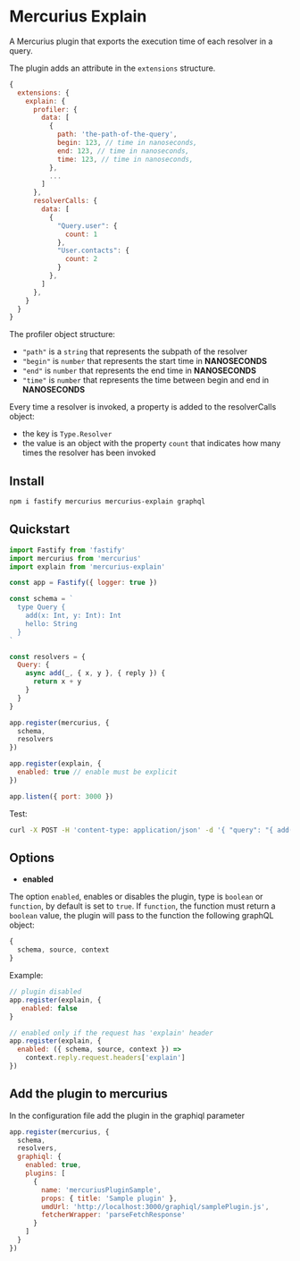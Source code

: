 # Mercurius Explain

A Mercurius plugin that exports the execution time of each resolver in a query.

The plugin adds an attribute in the `extensions` structure.

```js
{
  extensions: {
    explain: {
      profiler: {
        data: [
          {
            path: 'the-path-of-the-query',
            begin: 123, // time in nanoseconds,
            end: 123, // time in nanoseconds,
            time: 123, // time in nanoseconds,
          },
          ...
        ]
      },
      resolverCalls: {
        data: [
          {
            "Query.user": {
              count: 1
            },
            "User.contacts": {
              count: 2
            }
          },
        ]
      },
    }
  }
}
```

The profiler object structure:

- `"path"` is a `string` that represents the subpath of the resolver
- `"begin"` is `number` that represents the start time in **NANOSECONDS**
- `"end"` is `number` that represents the end time in **NANOSECONDS**
- `"time"` is `number` that represents the time between begin and end in **NANOSECONDS**

Every time a resolver is invoked, a property is added to the resolverCalls object:

- the key is `Type.Resolver`
- the value is an object with the property `count` that indicates how many times the resolver has been invoked

## Install

```bash
npm i fastify mercurius mercurius-explain graphql
```

## Quickstart

```js
import Fastify from 'fastify'
import mercurius from 'mercurius'
import explain from 'mercurius-explain'

const app = Fastify({ logger: true })

const schema = `
  type Query {
    add(x: Int, y: Int): Int
    hello: String
  }
`

const resolvers = {
  Query: {
    async add(_, { x, y }, { reply }) {
      return x + y
    }
  }
}

app.register(mercurius, {
  schema,
  resolvers
})

app.register(explain, {
  enabled: true // enable must be explicit
})

app.listen({ port: 3000 })
```

Test:

```bash
curl -X POST -H 'content-type: application/json' -d '{ "query": "{ add(x: 2, y: 2) }" }' localhost:3000/graphql
```

## Options

- **enabled**

The option `enabled`, enables or disables the plugin, type is `boolean` or `function`, by default is set to `true`.
If `function`, the function must return a `boolean` value, the plugin will pass to the function the following graphQL object:

```js
{
  schema, source, context
}
```

Example:

```js
// plugin disabled
app.register(explain, {
   enabled: false
}
```

```js
// enabled only if the request has 'explain' header
app.register(explain, {
  enabled: ({ schema, source, context }) =>
    context.reply.request.headers['explain']
})
```

## Add the plugin to mercurius

In the configuration file add the plugin in the graphiql parameter

```js
app.register(mercurius, {
  schema,
  resolvers,
  graphiql: {
    enabled: true,
    plugins: [
      {
        name: 'mercuriusPluginSample',
        props: { title: 'Sample plugin' },
        umdUrl: 'http://localhost:3000/graphiql/samplePlugin.js',
        fetcherWrapper: 'parseFetchResponse'
      }
    ]
  }
})
```
